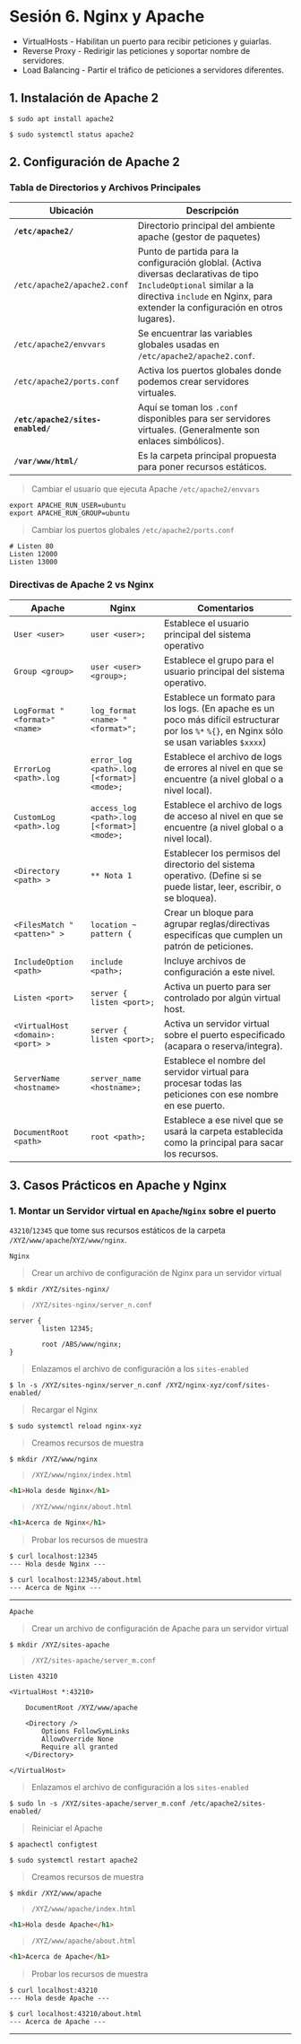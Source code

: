 # Sesión 6. Nginx y Apache

* VirtualHosts - Habilitan un puerto para recibir peticiones y guiarlas.
* Reverse Proxy - Redirigir las peticiones y soportar nombre de servidores.
* Load Balancing - Partir el tráfico de peticiones a servidores diferentes.

## 1. Instalación de Apache 2

	$ sudo apt install apache2

	$ sudo systemctl status apache2

## 2. Configuración de Apache 2

### Tabla de Directorios y Archivos Principales

Ubicación | Descripción
--- | ---
**`/etc/apache2/`** | Directorio principal del ambiente apache (gestor de paquetes)
`/etc/apache2/apache2.conf` | Punto de partida para la configuración globlal. (Activa diversas declarativas de tipo `IncludeOptional` similar a la directiva `include` en Nginx, para extender la configuración en otros lugares).
`/etc/apache2/envvars` | Se encuentrar las variables globales usadas en `/etc/apache2/apache2.conf`.
`/etc/apache2/ports.conf` | Activa los puertos globales donde podemos crear servidores virtuales.
**`/etc/apache2/sites-enabled/`** | Aquí se toman los `.conf` disponibles para ser servidores virtuales. (Generalmente son enlaces simbólicos).
**`/var/www/html/`** | Es la carpeta principal propuesta para poner recursos estáticos.

> Cambiar el usuario que ejecuta Apache `/etc/apache2/envvars`

```
export APACHE_RUN_USER=ubuntu
export APACHE_RUN_GROUP=ubuntu
```

> Cambiar los puertos globales `/etc/apache2/ports.conf`

```
# Listen 80
Listen 12000
Listen 13000
```

### Directivas de Apache 2 vs Nginx

Apache | Nginx | Comentarios
--- | --- | ---
`User <user>` | `user <user>;` | Establece el usuario principal del sistema operativo
`Group <group>` | `user <user> <group>;` | Establece el grupo para el usuario principal del sistema operativo.
`LogFormat "<format>" <name>` | `log_format <name> "<format>";` | Establece un formato para los logs. (En apache es un poco más difícil estructurar por los `%*` `%{}`, en Nginx sólo se usan variables `$xxxx`)
`ErrorLog <path>.log` | `error_log <path>.log [<format>] <mode>;` | Establece el archivo de logs de errores al nivel en que se encuentre (a nivel global o a nivel local).
`CustomLog <path>.log` | `access_log <path>.log [<format>] <mode>;` | Establece el archivo de logs de acceso al nivel en que se encuentre (a nivel global o a nivel local).
`<Directory <path> >` | `** Nota 1` | Establecer los permisos del directorio del sistema operativo. (Define si se puede listar, leer, escribir, o se bloquea).
`<FilesMatch "<patten>" >` | `location ~ pattern {` | Crear un bloque para agrupar reglas/directivas especifícas que cumplen un patrón de peticiones.
`IncludeOption <path>` | `include <path>;` | Incluye archivos de configuración a este nivel.
`Listen <port>` | `server { listen <port>;` | Activa un puerto para ser controlado por algún virtual host.
`<VirtualHost <domain>:<port> >` | `server { listen <port>;` | Activa un servidor virtual sobre el puerto especificado (acapara o reserva/integra).
`ServerName <hostname>` | `server_name <hostname>;` | Establece el nombre del servidor virtual para procesar todas las peticiones con ese nombre en ese puerto.
`DocumentRoot <path>` | `root <path>;` | Establece a ese nivel que se usará la carpeta establecida como la principal para sacar los recursos.

## 3. Casos Prácticos en Apache y Nginx

### 1. Montar un Servidor virtual en `Apache`/`Nginx` sobre el puerto 
`43210`/`12345` que tome sus recursos estáticos de la carpeta 
`/XYZ/www/apache`/`XYZ/www/nginx`.

	Nginx

> Crear un archivo de configuración de Nginx para un servidor virtual

	$ mkdir /XYZ/sites-nginx/

> `/XYZ/sites-nginx/server_n.conf`

```
server {
        listen 12345;

        root /ABS/www/nginx;
}
```

> Enlazamos el archivo de configuración a los `sites-enabled`

	$ ln -s /XYZ/sites-nginx/server_n.conf /XYZ/nginx-xyz/conf/sites-enabled/

> Recargar el Nginx

	$ sudo systemctl reload nginx-xyz

> Creamos recursos de muestra

	$ mkdir /XYZ/www/nginx

> `/XYZ/www/nginx/index.html`

```html
<h1>Hola desde Nginx</h1>
```

> `/XYZ/www/nginx/about.html`

```html
<h1>Acerca de Nginx</h1>
``` 

> Probar los recursos de muestra

	$ curl localhost:12345
	--- Hola desde Nginx ---

	$ curl localhost:12345/about.html
	--- Acerca de Nginx ---

---

	Apache

> Crear un archivo de configuración de Apache para un servidor virtual

	$ mkdir /XYZ/sites-apache

> `/XYZ/sites-apache/server_m.conf`

```
Listen 43210

<VirtualHost *:43210>

	DocumentRoot /XYZ/www/apache

	<Directory />
		Options FollowSymLinks
		AllowOverride None
		Require all granted
	</Directory>

</VirtualHost>
```

> Enlazamos el archivo de configuración a los `sites-enabled`

	$ sudo ln -s /XYZ/sites-apache/server_m.conf /etc/apache2/sites-enabled/

> Reiniciar el Apache

	$ apachectl configtest	

	$ sudo systemctl restart apache2

> Creamos recursos de muestra

	$ mkdir /XYZ/www/apache

> `/XYZ/www/apache/index.html`

```html
<h1>Hola desde Apache</h1>
```

> `/XYZ/www/apache/about.html`

```html
<h1>Acerca de Apache</h1>
``` 

> Probar los recursos de muestra

	$ curl localhost:43210
	--- Hola desde Apache ---

	$ curl localhost:43210/about.html
	--- Acerca de Apache ---

---

























